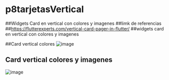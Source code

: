 # p8tarjetasVertical
##Widgets Card en vertical con colores y imagenes
##limk de referencias
##https://flutterexperts.com/vertical-card-pager-in-flutter/
##widgets card en vertical con colores y imagenes


##Card vertical colores
![image](https://github.com/user-attachments/assets/e63fc441-ab87-405b-b27e-df07b62f61ff)


## Card vertical colores y imagenes 
![image](https://github.com/user-attachments/assets/63afe2f6-2a46-4e81-b3e1-6ec1a223821e)












